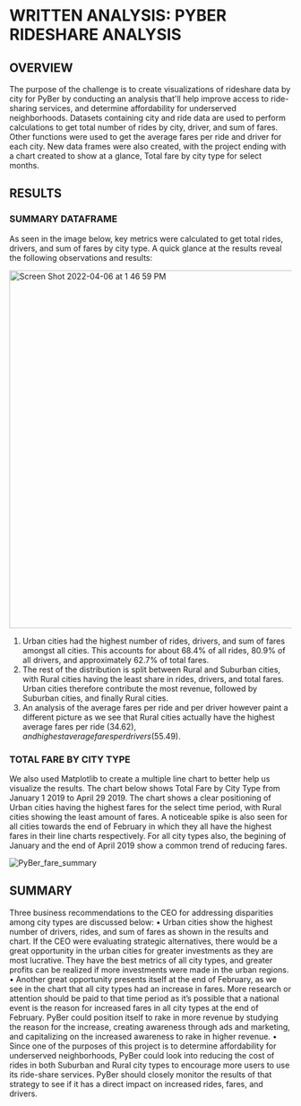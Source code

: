 # WRITTEN ANALYSIS: PYBER RIDESHARE ANALYSIS

## OVERVIEW
The purpose of the challenge is to create visualizations of rideshare data by city for PyBer by conducting an analysis that'll help improve access to ride-sharing services, and determine affordability for underserved neighborhoods. Datasets containing city and ride data are used to perform calculations to get total number of rides by city, driver, and sum of fares. Other functions were used to get the average fares per ride and driver for each city. New data frames were also created, with the project ending with a chart created to show at a glance, Total fare by city type for select months.

## RESULTS
### SUMMARY DATAFRAME
As seen in the image below, key metrics were calculated to get total rides, drivers, and sum of fares by city type. A quick glance at the results reveal the following observations and results:

<img width="639" alt="Screen Shot 2022-04-06 at 1 46 59 PM" src="https://user-images.githubusercontent.com/100884241/162037716-e4aa5ef8-34f7-4bb8-af5f-95e05223ceab.png">

1. Urban cities had the highest number of rides, drivers, and sum of fares amongst all cities. This accounts for about 68.4% of all rides, 80.9% of all drivers, and approximately 62.7% of total fares. 
2. The rest of the distribution is split between Rural and Suburban cities, with Rural cities having the least share in rides, drivers, and total fares. Urban cities therefore contribute the most revenue, followed by Suburban cities, and finally Rural cities. 
3. An analysis of the average fares per ride and per driver however paint a different picture as we see that Rural cities actually have the highest average fares per ride ($34.62), and highest average fares per drivers ($55.49).

### TOTAL FARE BY CITY TYPE
We also used Matplotlib to create a multiple line chart to better help us visualize the results. The chart below shows Total Fare by City Type from January 1 2019 to April 29 2019. The chart shows a clear positioning of Urban cities having the highest fares for the select time period, with Rural cities showing the least amount of fares. A noticeable spike is also seen for all cities towards the end of February in which they all have the highest fares in their line charts respectively. For all city types also, the begining of January and the end of April 2019 show a common trend of reducing fares. 

![PyBer_fare_summary](https://user-images.githubusercontent.com/100884241/162038201-14d71cc1-8983-4373-8267-34b32deb45a2.png)

## SUMMARY
Three business recommendations to the CEO for addressing disparities among city types are discussed below:
	•	Urban cities show the highest number of drivers, rides, and sum of fares as shown in the results and chart. If the CEO were evaluating strategic alternatives, there would be a great opportunity in the urban cities for greater investments as they are most lucrative. They have the best metrics of all city types, and greater profits can be realized if more investments were made in the urban regions.
	•	Another great opportunity presents itself at the end of February, as we see in the chart that all city types had an increase in fares. More research or attention should be paid to that time period as it’s possible that a national event is the reason for increased fares in all city types at the end of February. PyBer could position itself to rake in more revenue by studying the reason for the increase, creating awareness through ads and marketing, and capitalizing on the increased awareness to rake in higher revenue.
	•	Since one of the purposes of this project is to determine affordability for underserved neighborhoods, PyBer could look into reducing the cost of rides in both Suburban and Rural city types to encourage more users to use its ride-share services. PyBer should closely monitor the results of that strategy to see if it has a direct impact on increased rides, fares, and drivers. 

